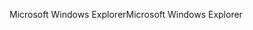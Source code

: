 <span data-ttu-id="52c4e-101">Microsoft Windows Explorer</span><span class="sxs-lookup"><span data-stu-id="52c4e-101">Microsoft Windows Explorer</span></span>